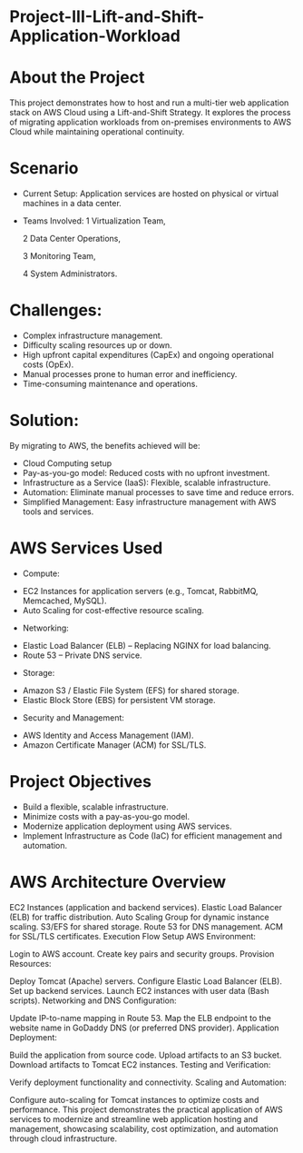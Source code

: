 # Project-III-Lift-and-Shift-Application-Workload
# About the Project
This project demonstrates how to host and run a multi-tier web application stack on AWS Cloud using a Lift-and-Shift Strategy. It explores the process of migrating application workloads from on-premises environments to AWS Cloud while maintaining operational continuity.

# Scenario
  * Current Setup: Application services are hosted on physical or virtual machines in a data center.
  * Teams Involved: 
       1 Virtualization Team,
    
       2 Data Center Operations,
     
       3 Monitoring Team,
     
       4 System Administrators.
    
# Challenges:
 - Complex infrastructure management.
 - Difficulty scaling resources up or down.
 - High upfront capital expenditures (CapEx) and ongoing operational costs (OpEx).
 - Manual processes prone to human error and inefficiency.
 - Time-consuming maintenance and operations.

# Solution: 
By migrating to AWS, the benefits achieved will be:
* Cloud Computing  setup 
* Pay-as-you-go model: Reduced costs with no upfront investment.
* Infrastructure as a Service (IaaS): Flexible, scalable infrastructure.
* Automation: Eliminate manual processes to save time and reduce errors.
* Simplified Management: Easy infrastructure management with AWS tools and services.

# AWS Services Used
* Compute:
- EC2 Instances for application servers (e.g., Tomcat, RabbitMQ, Memcached, MySQL).
- Auto Scaling for cost-effective resource scaling.
  
* Networking:
- Elastic Load Balancer (ELB) – Replacing NGINX for load balancing.
- Route 53 – Private DNS service.
  
* Storage:
- Amazon S3 / Elastic File System (EFS) for shared storage.
- Elastic Block Store (EBS) for persistent VM storage.
  
* Security and Management:
- AWS Identity and Access Management (IAM).
- Amazon Certificate Manager (ACM) for SSL/TLS.

# Project Objectives
* Build a flexible, scalable infrastructure.
* Minimize costs with a pay-as-you-go model.
* Modernize application deployment using AWS services.
* Implement Infrastructure as Code (IaC) for efficient management and automation.

# AWS Architecture Overview
EC2 Instances (application and backend services).
Elastic Load Balancer (ELB) for traffic distribution.
Auto Scaling Group for dynamic instance scaling.
S3/EFS for shared storage.
Route 53 for DNS management.
ACM for SSL/TLS certificates.
Execution Flow
Setup AWS Environment:

Login to AWS account.
Create key pairs and security groups.
Provision Resources:

Deploy Tomcat (Apache) servers.
Configure Elastic Load Balancer (ELB).
Set up backend services.
Launch EC2 instances with user data (Bash scripts).
Networking and DNS Configuration:

Update IP-to-name mapping in Route 53.
Map the ELB endpoint to the website name in GoDaddy DNS (or preferred DNS provider).
Application Deployment:

Build the application from source code.
Upload artifacts to an S3 bucket.
Download artifacts to Tomcat EC2 instances.
Testing and Verification:

Verify deployment functionality and connectivity.
Scaling and Automation:

Configure auto-scaling for Tomcat instances to optimize costs and performance.
This project demonstrates the practical application of AWS services to modernize and streamline web application hosting and management, showcasing scalability, cost optimization, and automation through cloud infrastructure.
